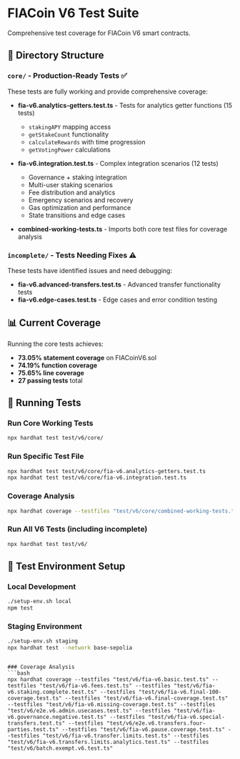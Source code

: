 # FIACoin V6 Test Suite

Comprehensive test coverage for FIACoin V6 smart contracts.

## 📁 Directory Structure

### `core/` - Production-Ready Tests ✅
These tests are fully working and provide comprehensive coverage:

- **fia-v6.analytics-getters.test.ts** - Tests for analytics getter functions (15 tests)
  - `stakingAPY` mapping access
  - `getStakeCount` functionality
  - `calculateRewards` with time progression
  - `getVotingPower` calculations

- **fia-v6.integration.test.ts** - Complex integration scenarios (12 tests)
  - Governance + staking integration
  - Multi-user staking scenarios
  - Fee distribution and analytics
  - Emergency scenarios and recovery
  - Gas optimization and performance
  - State transitions and edge cases

- **combined-working-tests.ts** - Imports both core test files for coverage analysis

### `incomplete/` - Tests Needing Fixes ⚠️
These tests have identified issues and need debugging:

- **fia-v6.advanced-transfers.test.ts** - Advanced transfer functionality tests
- **fia-v6.edge-cases.test.ts** - Edge cases and error condition testing

## 📊 Current Coverage

Running the core tests achieves:
- **73.05% statement coverage** on FIACoinV6.sol
- **74.19% function coverage**
- **75.65% line coverage**
- **27 passing tests** total

## 🚀 Running Tests

### Run Core Working Tests
```bash
npx hardhat test test/v6/core/
```

### Run Specific Test File
```bash
npx hardhat test test/v6/core/fia-v6.analytics-getters.test.ts
npx hardhat test test/v6/core/fia-v6.integration.test.ts
```

### Coverage Analysis
```bash
npx hardhat coverage --testfiles "test/v6/core/combined-working-tests.ts"
```

### Run All V6 Tests (including incomplete)
```bash
npx hardhat test test/v6/
```

## 🔧 Test Environment Setup

### Local Development
```bash
./setup-env.sh local
npm test
```

### Staging Environment
```bash
./setup-env.sh staging
npx hardhat test --network base-sepolia
```
```

### Coverage Analysis
```bash
npx hardhat coverage --testfiles "test/v6/fia-v6.basic.test.ts" --testfiles "test/v6/fia-v6.fees.test.ts" --testfiles "test/v6/fia-v6.staking.complete.test.ts" --testfiles "test/v6/fia-v6.final-100-coverage.test.ts" --testfiles "test/v6/fia-v6.final-coverage.test.ts" --testfiles "test/v6/fia-v6.missing-coverage.test.ts" --testfiles "test/v6/e2e.v6.admin.usecases.test.ts" --testfiles "test/v6/fia-v6.governance.negative.test.ts" --testfiles "test/v6/fia-v6.special-transfers.test.ts" --testfiles "test/v6/e2e.v6.transfers.four-parties.test.ts" --testfiles "test/v6/fia-v6.pause.coverage.test.ts" --testfiles "test/v6/fia-v6.transfer.limits.test.ts" --testfiles "test/v6/fia-v6.transfers.limits.analytics.test.ts" --testfiles "test/v6/batch.exempt.v6.test.ts"
```
